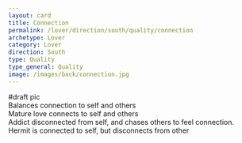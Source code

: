 ```yaml
---
layout: card
title: Connection
permalink: /lover/direction/south/quality/connection
archetype: Lover
category: Lover
direction: South
type: Quality
type_general: Quality
image: /images/back/connection.jpg
---
```

#draft pic  
Balances connection to self and others  
Mature love connects to self and others  
Addict disconnected from self, and chases others to feel connection.  
Hermit is connected to self, but disconnects from other
